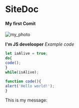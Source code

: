 # SiteDoc
#### My first Comit

![my_photo](https://www.google.com/imgres?imgurl=https%3A%2F%2Ficdn.lenta.ru%2Fimages%2F2021%2F04%2F27%2F16%2F20210427163138131%2Fsquare_320_c09ebae17387b7d6eeb9fa0d42afe5ee.jpg&tbnid=_X0kq5PtD0pEcM&vet=12ahUKEwj3_LfJw-mCAxXmhv0HHdqrCMgQMyhaegUIARC0Ag..i&imgrefurl=https%3A%2F%2Flenta.ru%2Farticles%2F2021%2F04%2F29%2Fnft%2F&docid=GdIVzLX49klOrM&w=320&h=320&q=%D0%BA%D0%B0%D1%80%D1%82%D0%B8%D0%BD%D0%BA%D0%B0&ved=2ahUKEwj3_LfJw-mCAxXmhv0HHdqrCMgQMyhaegUIARC0Ag)

**I'm JS develooper**
*Example code*
``` javascript
let iaAlive = true;
do{
code();
}
while(isAlive);

function code(){
alert('Hello world!');
}
```

This is my message:
